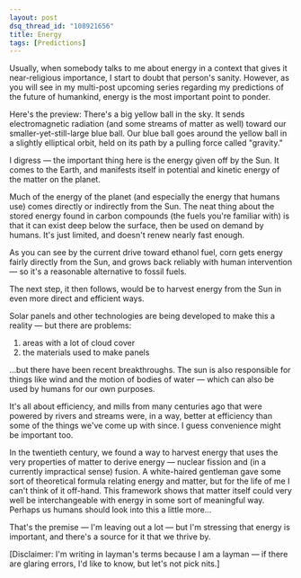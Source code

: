 ```yaml
---
layout: post
dsq_thread_id: "108921656"
title: Energy
tags: [Predictions]
--- 
```


Usually, when somebody talks to me about energy in a context that gives it near-religious importance, I start to doubt that person's sanity. However, as you will see in my multi-post upcoming series regarding my predictions of the future of humankind, energy is the most important point to ponder.

Here's the preview: There's a big yellow ball in the sky. It sends electromagnetic radiation (and some streams of matter as well) toward our smaller-yet-still-large blue ball. Our blue ball goes around the yellow ball in a slightly elliptical orbit, held on its path by a pulling force called "gravity."

I digress — the important thing here is the energy given off by the Sun. It comes to the Earth, and manifests itself in potential and kinetic energy of the matter on the planet.

Much of the energy of the planet (and especially the energy that humans use) comes directly or indirectly from the Sun. The neat thing about the stored energy found in carbon compounds (the fuels you're familiar with) is that it can exist deep below the surface, then be used on demand by humans. It's just limited, and doesn't renew nearly fast enough.

As you can see by the current drive toward ethanol fuel, corn gets energy fairly directly from the Sun, and grows back reliably with human intervention — so it's a reasonable alternative to fossil fuels.

The next step, it then follows, would be to harvest energy from the Sun in even more direct and efficient ways.

Solar panels and other technologies are being developed to make this a reality — but there are problems:
  1. areas with a lot of cloud cover
  2. the materials used to make panels

…but there have been recent breakthroughs. The sun is also responsible for things like wind and the motion of bodies of water — which can also be used by humans for our own purposes.

It's all about efficiency, and mills from many centuries ago that were powered by rivers and streams were, in a way, better at efficiency than some of the things we've come up with since. I guess convenience might be important too.

In the twentieth century, we found a way to harvest energy that uses the very properties of matter to derive energy — nuclear fission and (in a currently impractical sense) fusion. A white-haired gentleman gave some sort of theoretical formula relating energy and matter, but for the life of me I can't think of it off-hand. This framework shows that matter itself could very well be interchangeable with energy in some sort of meaningful way. Perhaps us humans should look into this a little more…

That's the premise — I'm leaving out a lot — but I'm stressing that energy is important, and there's a source for it that we thrive by.

[Disclaimer: I'm writing in layman's terms because I am a layman — if there are glaring errors, I'd like to know, but let's not pick nits.] 
